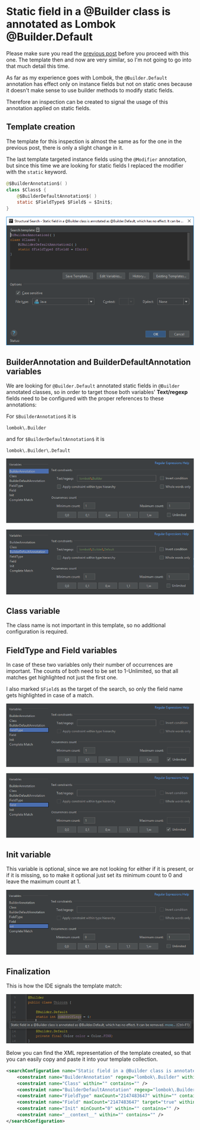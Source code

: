 # Static field in a @Builder class is annotated as Lombok @Builder.Default
Please make sure you read the [previous post](https://ijnspector.wordpress.com/2018/12/03/lombok-builder-default-field-is-not-initialized/) before you proceed with this one. The template then and now are very similar, so I'm not going to go into that much detail this time.

As far as my experience goes with Lombok, the `@Builder.Default` annotation has effect only on instance fields but not on static ones because it doesn't make sense to
use builder methods to modify static fields.

Therefore an inspection can be created to signal the usage of this annotation applied on static fields.

## Template creation
The template for this inspection is almost the same as for the one in the previous post, there is only a slight change in it.

The last template targeted instance fields using the `@Modifier` annotation, but since this time we are looking for static fields I replaced the modifier with the `static` keyword.

```java
@$BuilderAnnotation$( )
class $Class$ {
    @$BuilderDefaultAnnotation$( )
    static $FieldType$ $Field$ = $Init$;
}
```

![editor](images/Static-field-in-a-Builder-class-is-annotated-as-Builder-Default_Editor.PNG)

## BuilderAnnotation and BuilderDefaultAnnotation variables
We are looking for `@Builder.Default` annotated static fields in `@Builder` annotated classes, so in order to target those both variables' **Text/regexp** fields
need to be configured with the proper references to these annotations:

For `$BuilderAnnotation$` it is

```
lombok\.Builder
```

and for `$BuilderDefaultAnnotation$` it is

```
lombok\.Builder\.Default
```

![builderannotation](images/Static-field-in-a-Builder-class-is-annotated-as-Builder-Default_BuilderAnnotation.PNG)

![builderdefaultannotation](images/Static-field-in-a-Builder-class-is-annotated-as-Builder-Default_BuilderDefaultAnnotation.PNG)

## Class variable
The class name is not important in this template, so no additional configuration is required.

## FieldType and Field variables
In case of these two variables only their number of occurrences are important.
The counts of both need to be set to 1-Unlimited, so that all matches get highlighted not just the first one.

I also marked `$Field$` as the target of the search, so only the field name gets highlighted in case of a match.

![fieldtype](images/Static-field-in-a-Builder-class-is-annotated-as-Builder-Default_FieldType.PNG)

![field](images/Static-field-in-a-Builder-class-is-annotated-as-Builder-Default_Field.PNG)

## Init variable
This variable is optional, since we are not looking for either if it is present, or if it is missing, so to make it optional just set its minimum count to 0 and leave the maximum count at 1.

![init](images/Static-field-in-a-Builder-class-is-annotated-as-Builder-Default_Init.PNG)

## Finalization
This is how the IDE signals the template match:

![highlight](images/Static-field-in-a-Builder-class-is-annotated-as-Builder-Default_Highlight.PNG)

Below you can find the XML representation of the template created, so that you can easily copy and paste it into your template collection.

```xml
<searchConfiguration name="Static field in a @Builder class is annotated as @Builder.Default, which has no effect. It can be removed." text="@$BuilderAnnotation$( )&#10;class $Class$ {&#10;    @$BuilderDefaultAnnotation$( )&#10;    static $FieldType$ $Field$ = $Init$;&#10;}" recursive="false" caseInsensitive="true" type="JAVA">
    <constraint name="BuilderAnnotation" regexp="lombok\.Builder" within="" contains="" />
    <constraint name="Class" within="" contains="" />
    <constraint name="BuilderDefaultAnnotation" regexp="lombok\.Builder\.Default" within="" contains="" />
    <constraint name="FieldType" maxCount="2147483647" within="" contains="" />
    <constraint name="Field" maxCount="2147483647" target="true" within="" contains="" />
    <constraint name="Init" minCount="0" within="" contains="" />
    <constraint name="__context__" within="" contains="" />
</searchConfiguration>
```
